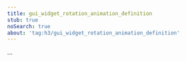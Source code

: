 ```yaml
---
title: gui_widget_rotation_animation_definition
stub: true
noSearch: true
about: 'tag:h3/gui_widget_rotation_animation_definition'
---
```

  ...
  